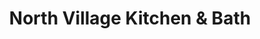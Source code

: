 ---
title: "North Village Kitchen & Bath"
url: /rockville-centre/north-village-kitchen-und-bath/
shop: Küchen
---
